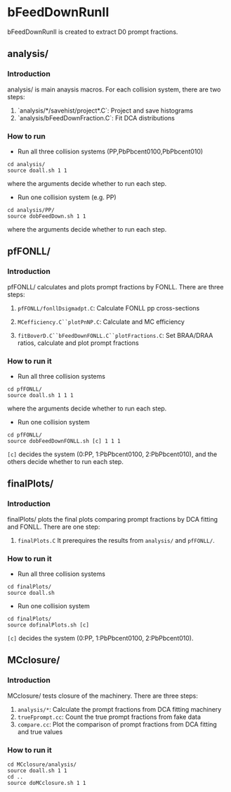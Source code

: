 
# bFeedDownRunII

bFeedDownRunII is created to extract D0 prompt fractions.

## analysis/
### Introduction
analysis/ is main anaysis macros. For each collision system, there are two steps:
<ol>
<li> `analysis/*/savehist/project*.C`: Project and save histograms </li>
<li> `analysis/bFeedDownFraction.C`: Fit DCA distributions </li>
</ol>

### How to run
* Run all three collision systems (PP,PbPbcent0100,PbPbcent010)
```
cd analysis/
source doall.sh 1 1
```
where the arguments decide whether to run each step.
* Run one collision system (e.g. PP)
```
cd analysis/PP/
source dobFeedDown.sh 1 1
```
where the arguments decide whether to run each step.

## pfFONLL/
### Introduction
pfFONLL/ calculates and plots prompt fractions by FONLL. There are three steps:
1. `pfFONLL/fonllDsigmadpt.C`: Calculate FONLL pp cross-sections

2. `MCefficiency.C``plotPnNP.C`: Calculate and MC efficiency

3. `fitBoverD.C``bFeedDownFONLL.C``plotFractions.C`: Set BRAA/DRAA ratios, calculate and plot prompt fractions
### How to run it
* Run all three collision systems
```
cd pfFONLL/
source doall.sh 1 1 1
```
where the arguments decide whether to run each step.
* Run one collision system
```
cd pfFONLL/
source dobFeedDownFONLL.sh [c] 1 1 1
```
`[c]` decides the system (0:PP, 1:PbPbcent0100, 2:PbPbcent010), and the others decide whether to run each step.

## finalPlots/
### Introduction
finalPlots/ plots the final plots comparing prompt fractions by DCA fitting and FONLL. There are one step:
1. `finalPlots.C`
It prerequires the results from `analysis/` and `pfFONLL/`. 
### How to run it
* Run all three collision systems 
```
cd finalPlots/
source doall.sh
```
* Run one collision system
```
cd finalPlots/
source dofinalPlots.sh [c]
```
`[c]` decides the system (0:PP, 1:PbPbcent0100, 2:PbPbcent010).

## MCclosure/
### Introduction
MCclosure/ tests closure of the machinery. There are three steps:
1. `analysis/*`: Calculate the prompt fractions from DCA fitting machinery
2. `trueFprompt.cc`: Count the true prompt fractions from fake data
3. `compare.cc`:  Plot the comparison of prompt fractions from DCA fitting and true values
### How to run it
```
cd MCclosure/analysis/
source doall.sh 1 1
cd ..
source doMCclosure.sh 1 1
```

